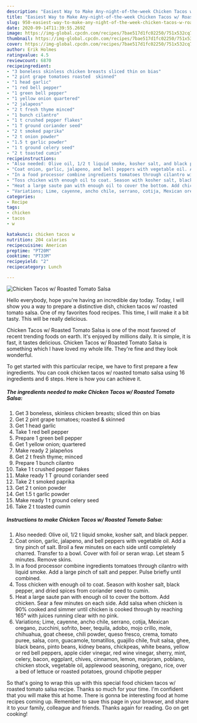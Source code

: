 ```yaml
---
description: "Easiest Way to Make Any-night-of-the-week Chicken Tacos w/ Roasted Tomato Salsa"
title: "Easiest Way to Make Any-night-of-the-week Chicken Tacos w/ Roasted Tomato Salsa"
slug: 950-easiest-way-to-make-any-night-of-the-week-chicken-tacos-w-roasted-tomato-salsa
date: 2020-09-14T11:39:55.269Z
image: https://img-global.cpcdn.com/recipes/7bae517d1fc02250/751x532cq70/chicken-tacos-w-roasted-tomato-salsa-recipe-main-photo.jpg
thumbnail: https://img-global.cpcdn.com/recipes/7bae517d1fc02250/751x532cq70/chicken-tacos-w-roasted-tomato-salsa-recipe-main-photo.jpg
cover: https://img-global.cpcdn.com/recipes/7bae517d1fc02250/751x532cq70/chicken-tacos-w-roasted-tomato-salsa-recipe-main-photo.jpg
author: Erik Holmes
ratingvalue: 4.5
reviewcount: 6870
recipeingredient:
- "3 boneless skinless chicken breasts sliced thin on bias"
- "2 pint grape tomatoes roasted  skinned"
- "1 head garlic"
- "1 red bell pepper"
- "1 green bell pepper"
- "1 yellow onion quartered"
- "2 jalapeos"
- "2 t fresh thyme minced"
- "1 bunch cilantro"
- "1 t crushed pepper flakes"
- "1 T ground coriander seed"
- "2 t smoked paprika"
- "2 t onion powder"
- "1.5 t garlic powder"
- "1 t ground celery seed"
- "2 t toasted cumin"
recipeinstructions:
- "Also needed: Olive oil, 1/2 t liquid smoke, kosher salt, and black pepper."
- "Coat onion, garlic, jalapeno, and bell peppers with vegetable oil. Add a tiny pinch of salt. Broil a few minutes on each side until completely charred. Transfer to a bowl. Cover with foil or seran wrap. Let steam 5 minutes. Remove skins."
- "In a food processor combine ingredients tomatoes through cilantro with liquid smoke. Add a large pinch of salt and pepper. Pulse briefly until combined."
- "Toss chicken with enough oil to coat. Season with kosher salt, black pepper, and dried spices from coriander seed to cumin."
- "Heat a large saute pan with enough oil to cover the bottom. Add chicken. Sear a few minutes on each side. Add salsa when chicken is 90% cooked and simmer until chicken is cooked through by reaching 165° with juices running clear with no pink."
- "Variations; Lime, cayenne, ancho chile, serrano, cotija, Mexican oregano, zucchini, sofrito, beer, tequila, adobo, mojo crillo, mole, chihuahua, goat cheese, chili powder, queso fresco, crema, tomato puree, salsa, corn, guacamole, tomatillos, guajillo chile, fruit salsa, ghee, black beans, pinto beans, kidney beans, chickpeas, white beans, yellow or red bell peppers, apple cider vinegar, red wine vinegar, sherry, mint, celery, bacon, eggplant, chives, cinnamon, lemon, marjoram, poblano, chicken stock, vegetable oil, applewood seasoning, oregano, rice, over a bed of lettuce or roasted potatoes, ground chipotle pepper"
categories:
- Recipe
tags:
- chicken
- tacos
- w

katakunci: chicken tacos w 
nutrition: 204 calories
recipecuisine: American
preptime: "PT20M"
cooktime: "PT33M"
recipeyield: "2"
recipecategory: Lunch

---
```



![Chicken Tacos w/ Roasted Tomato Salsa](https://img-global.cpcdn.com/recipes/7bae517d1fc02250/751x532cq70/chicken-tacos-w-roasted-tomato-salsa-recipe-main-photo.jpg)

Hello everybody, hope you're having an incredible day today. Today, I will show you a way to prepare a distinctive dish, chicken tacos w/ roasted tomato salsa. One of my favorites food recipes. This time, I will make it a bit tasty. This will be really delicious.



Chicken Tacos w/ Roasted Tomato Salsa is one of the most favored of recent trending foods on earth. It's enjoyed by millions daily. It is simple, it is fast, it tastes delicious. Chicken Tacos w/ Roasted Tomato Salsa is something which I have loved my whole life. They're fine and they look wonderful.


To get started with this particular recipe, we have to first prepare a few ingredients. You can cook chicken tacos w/ roasted tomato salsa using 16 ingredients and 6 steps. Here is how you can achieve it.

<!--inarticleads1-->

##### The ingredients needed to make Chicken Tacos w/ Roasted Tomato Salsa:

1. Get 3 boneless, skinless chicken breasts; sliced thin on bias
1. Get 2 pint grape tomatoes; roasted &amp; skinned
1. Get 1 head garlic
1. Take 1 red bell pepper
1. Prepare 1 green bell pepper
1. Get 1 yellow onion; quartered
1. Make ready 2 jalapeños
1. Get 2 t fresh thyme; minced
1. Prepare 1 bunch cilantro
1. Take 1 t crushed pepper flakes
1. Make ready 1 T ground coriander seed
1. Take 2 t smoked paprika
1. Get 2 t onion powder
1. Get 1.5 t garlic powder
1. Make ready 1 t ground celery seed
1. Take 2 t toasted cumin




<!--inarticleads2-->

##### Instructions to make Chicken Tacos w/ Roasted Tomato Salsa:

1. Also needed: Olive oil, 1/2 t liquid smoke, kosher salt, and black pepper.
1. Coat onion, garlic, jalapeno, and bell peppers with vegetable oil. Add a tiny pinch of salt. Broil a few minutes on each side until completely charred. Transfer to a bowl. Cover with foil or seran wrap. Let steam 5 minutes. Remove skins.
1. In a food processor combine ingredients tomatoes through cilantro with liquid smoke. Add a large pinch of salt and pepper. Pulse briefly until combined.
1. Toss chicken with enough oil to coat. Season with kosher salt, black pepper, and dried spices from coriander seed to cumin.
1. Heat a large saute pan with enough oil to cover the bottom. Add chicken. Sear a few minutes on each side. Add salsa when chicken is 90% cooked and simmer until chicken is cooked through by reaching 165° with juices running clear with no pink.
1. Variations; Lime, cayenne, ancho chile, serrano, cotija, Mexican oregano, zucchini, sofrito, beer, tequila, adobo, mojo crillo, mole, chihuahua, goat cheese, chili powder, queso fresco, crema, tomato puree, salsa, corn, guacamole, tomatillos, guajillo chile, fruit salsa, ghee, black beans, pinto beans, kidney beans, chickpeas, white beans, yellow or red bell peppers, apple cider vinegar, red wine vinegar, sherry, mint, celery, bacon, eggplant, chives, cinnamon, lemon, marjoram, poblano, chicken stock, vegetable oil, applewood seasoning, oregano, rice, over a bed of lettuce or roasted potatoes, ground chipotle pepper




So that's going to wrap this up with this special food chicken tacos w/ roasted tomato salsa recipe. Thanks so much for your time. I'm confident that you will make this at home. There is gonna be interesting food at home recipes coming up. Remember to save this page in your browser, and share it to your family, colleague and friends. Thanks again for reading. Go on get cooking!
